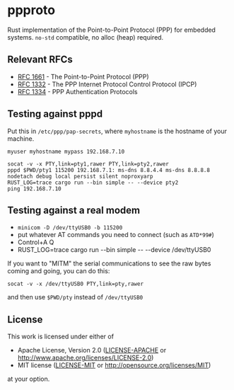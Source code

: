 # ppproto

Rust implementation of the Point-to-Point Protocol (PPP) for embedded systems. `no-std` compatible, no alloc (heap) required.

## Relevant RFCs

- [RFC 1661](https://tools.ietf.org/html/rfc1661) - The Point-to-Point Protocol (PPP)
- [RFC 1332](https://tools.ietf.org/html/rfc1332) - The PPP Internet Protocol Control Protocol (IPCP)
- [RFC 1334](https://tools.ietf.org/html/rfc1334) - PPP Authentication Protocols

## Testing against pppd

Put this in `/etc/ppp/pap-secrets`, where `myhostname` is the hostname of your machine.

```
myuser myhostname mypass 192.168.7.10
```

```
socat -v -x PTY,link=pty1,rawer PTY,link=pty2,rawer
pppd $PWD/pty1 115200 192.168.7.1: ms-dns 8.8.4.4 ms-dns 8.8.8.8 nodetach debug local persist silent noproxyarp
RUST_LOG=trace cargo run --bin simple -- --device pty2
ping 192.168.7.10
```

## Testing against a real modem

- `minicom -D /dev/ttyUSB0 -b 115200`
- put whatever AT commands you need to connect (such as `ATD*99#`)
- Control+A Q
- RUST_LOG=trace cargo run --bin simple -- --device /dev/ttyUSB0

If you want to "MITM" the serial communications to see the raw bytes coming and going, you can do this:

```
socat -v -x /dev/ttyUSB0 PTY,link=pty,rawer
```

and then use `$PWD/pty` instead of `/dev/ttyUSB0`

## License

This work is licensed under either of

- Apache License, Version 2.0 ([LICENSE-APACHE](LICENSE-APACHE) or
  http://www.apache.org/licenses/LICENSE-2.0)
- MIT license ([LICENSE-MIT](LICENSE-MIT) or http://opensource.org/licenses/MIT)

at your option.
